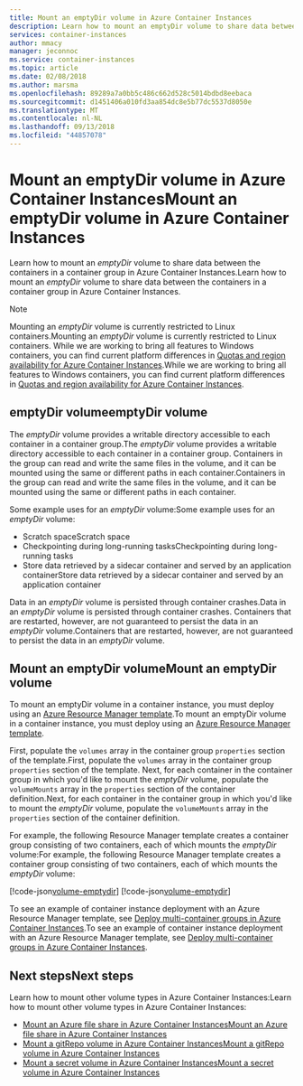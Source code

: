 ```yaml
---
title: Mount an emptyDir volume in Azure Container Instances
description: Learn how to mount an emptyDir volume to share data between the containers in a container group in Azure Container Instances
services: container-instances
author: mmacy
manager: jeconnoc
ms.service: container-instances
ms.topic: article
ms.date: 02/08/2018
ms.author: marsma
ms.openlocfilehash: 89289a7a0bb5c486c662d528c5014bdbd8eebaca
ms.sourcegitcommit: d1451406a010fd3aa854dc8e5b77dc5537d8050e
ms.translationtype: MT
ms.contentlocale: nl-NL
ms.lasthandoff: 09/13/2018
ms.locfileid: "44857078"
---
```

# <a name="mount-an-emptydir-volume-in-azure-container-instances"></a><span data-ttu-id="b86b3-103">Mount an emptyDir volume in Azure Container Instances</span><span class="sxs-lookup"><span data-stu-id="b86b3-103">Mount an emptyDir volume in Azure Container Instances</span></span>

<span data-ttu-id="b86b3-104">Learn how to mount an *emptyDir* volume to share data between the containers in a container group in Azure Container Instances.</span><span class="sxs-lookup"><span data-stu-id="b86b3-104">Learn how to mount an *emptyDir* volume to share data between the containers in a container group in Azure Container Instances.</span></span>

> [!NOTE]
> <span data-ttu-id="b86b3-105">Mounting an *emptyDir* volume is currently restricted to Linux containers.</span><span class="sxs-lookup"><span data-stu-id="b86b3-105">Mounting an *emptyDir* volume is currently restricted to Linux containers.</span></span> <span data-ttu-id="b86b3-106">While we are working to bring all features to Windows containers, you can find current platform differences in [Quotas and region availability for Azure Container Instances](container-instances-quotas.md).</span><span class="sxs-lookup"><span data-stu-id="b86b3-106">While we are working to bring all features to Windows containers, you can find current platform differences in [Quotas and region availability for Azure Container Instances](container-instances-quotas.md).</span></span>

## <a name="emptydir-volume"></a><span data-ttu-id="b86b3-107">emptyDir volume</span><span class="sxs-lookup"><span data-stu-id="b86b3-107">emptyDir volume</span></span>

<span data-ttu-id="b86b3-108">The *emptyDir* volume provides a writable directory accessible to each container in a container group.</span><span class="sxs-lookup"><span data-stu-id="b86b3-108">The *emptyDir* volume provides a writable directory accessible to each container in a container group.</span></span> <span data-ttu-id="b86b3-109">Containers in the group can read and write the same files in the volume, and it can be mounted using the same or different paths in each container.</span><span class="sxs-lookup"><span data-stu-id="b86b3-109">Containers in the group can read and write the same files in the volume, and it can be mounted using the same or different paths in each container.</span></span>

<span data-ttu-id="b86b3-110">Some example uses for an *emptyDir* volume:</span><span class="sxs-lookup"><span data-stu-id="b86b3-110">Some example uses for an *emptyDir* volume:</span></span>

* <span data-ttu-id="b86b3-111">Scratch space</span><span class="sxs-lookup"><span data-stu-id="b86b3-111">Scratch space</span></span>
* <span data-ttu-id="b86b3-112">Checkpointing during long-running tasks</span><span class="sxs-lookup"><span data-stu-id="b86b3-112">Checkpointing during long-running tasks</span></span>
* <span data-ttu-id="b86b3-113">Store data retrieved by a sidecar container and served by an application container</span><span class="sxs-lookup"><span data-stu-id="b86b3-113">Store data retrieved by a sidecar container and served by an application container</span></span>

<span data-ttu-id="b86b3-114">Data in an *emptyDir* volume is persisted through container crashes.</span><span class="sxs-lookup"><span data-stu-id="b86b3-114">Data in an *emptyDir* volume is persisted through container crashes.</span></span> <span data-ttu-id="b86b3-115">Containers that are restarted, however, are not guaranteed to persist the data in an *emptyDir* volume.</span><span class="sxs-lookup"><span data-stu-id="b86b3-115">Containers that are restarted, however, are not guaranteed to persist the data in an *emptyDir* volume.</span></span>

## <a name="mount-an-emptydir-volume"></a><span data-ttu-id="b86b3-116">Mount an emptyDir volume</span><span class="sxs-lookup"><span data-stu-id="b86b3-116">Mount an emptyDir volume</span></span>

<span data-ttu-id="b86b3-117">To mount an emptyDir volume in a container instance, you must deploy using an [Azure Resource Manager template](/azure/templates/microsoft.containerinstance/containergroups).</span><span class="sxs-lookup"><span data-stu-id="b86b3-117">To mount an emptyDir volume in a container instance, you must deploy using an [Azure Resource Manager template](/azure/templates/microsoft.containerinstance/containergroups).</span></span>

<span data-ttu-id="b86b3-118">First, populate the `volumes` array in the container group `properties` section of the template.</span><span class="sxs-lookup"><span data-stu-id="b86b3-118">First, populate the `volumes` array in the container group `properties` section of the template.</span></span> <span data-ttu-id="b86b3-119">Next, for each container in the container group in which you'd like to mount the *emptyDir* volume, populate the `volumeMounts` array in the `properties` section of the container definition.</span><span class="sxs-lookup"><span data-stu-id="b86b3-119">Next, for each container in the container group in which you'd like to mount the *emptyDir* volume, populate the `volumeMounts` array in the `properties` section of the container definition.</span></span>

<span data-ttu-id="b86b3-120">For example, the following Resource Manager template creates a container group consisting of two containers, each of which mounts the *emptyDir* volume:</span><span class="sxs-lookup"><span data-stu-id="b86b3-120">For example, the following Resource Manager template creates a container group consisting of two containers, each of which mounts the *emptyDir* volume:</span></span>

<span data-ttu-id="b86b3-121"><!-- https://github.com/Azure/azure-docs-json-samples/blob/master/container-instances/aci-deploy-volume-emptydir.json --> [!code-json[volume-emptydir](~/azure-docs-json-samples/container-instances/aci-deploy-volume-emptydir.json)]</span><span class="sxs-lookup"><span data-stu-id="b86b3-121"><!-- https://github.com/Azure/azure-docs-json-samples/blob/master/container-instances/aci-deploy-volume-emptydir.json --> [!code-json[volume-emptydir](~/azure-docs-json-samples/container-instances/aci-deploy-volume-emptydir.json)]</span></span>

<span data-ttu-id="b86b3-122">To see an example of container instance deployment with an Azure Resource Manager template, see [Deploy multi-container groups in Azure Container Instances](container-instances-multi-container-group.md).</span><span class="sxs-lookup"><span data-stu-id="b86b3-122">To see an example of container instance deployment with an Azure Resource Manager template, see [Deploy multi-container groups in Azure Container Instances](container-instances-multi-container-group.md).</span></span>

## <a name="next-steps"></a><span data-ttu-id="b86b3-123">Next steps</span><span class="sxs-lookup"><span data-stu-id="b86b3-123">Next steps</span></span>

<span data-ttu-id="b86b3-124">Learn how to mount other volume types in Azure Container Instances:</span><span class="sxs-lookup"><span data-stu-id="b86b3-124">Learn how to mount other volume types in Azure Container Instances:</span></span>

* [<span data-ttu-id="b86b3-125">Mount an Azure file share in Azure Container Instances</span><span class="sxs-lookup"><span data-stu-id="b86b3-125">Mount an Azure file share in Azure Container Instances</span></span>](container-instances-volume-azure-files.md)
* [<span data-ttu-id="b86b3-126">Mount a gitRepo volume in Azure Container Instances</span><span class="sxs-lookup"><span data-stu-id="b86b3-126">Mount a gitRepo volume in Azure Container Instances</span></span>](container-instances-volume-gitrepo.md)
* [<span data-ttu-id="b86b3-127">Mount a secret volume in Azure Container Instances</span><span class="sxs-lookup"><span data-stu-id="b86b3-127">Mount a secret volume in Azure Container Instances</span></span>](container-instances-volume-secret.md)